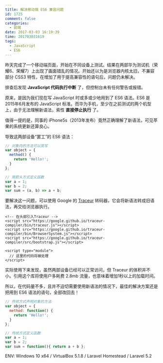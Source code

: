 ```yaml
---
title: 解决移动端 ES6 兼容问题
id: 1725
comment: false
categories:
  - 前端
date: 2017-03-03 16:19:39
time: 201703031619
tags:
  - JavaScript
  - ES6
---
```


昨天完成了一个移动端页面，开始在不同设备上测试。结果在两部华为测试机（荣耀6、荣耀7）上出现了画面错乱的情况。开始还以为是浏览器内核太旧，不兼容部分 CSS3 特性，在增加了用于提高兼容性的语句后，问题仍未解决。
<!--more-->

排查后发现 **JavaScript 代码执行中断** 了，但控制台未有任何警告或报错。

原来，是因为我们现在写 JavaScript 时或多或少地用到了 ES6 语法。ES6 是2015年6月发布的 JavaScript 标准。而华为手机，至少在之前测试的两个机型上，由于无法理解新语法，索性 **直接停止执行** 了。

值得一提的是，同事的 iPhone5s（2013年发布）竟然正确理解了新语法，可见苹果的系统更新还算良心。

导致这两部设备“罢工”的 ES6 语法：

``` js
// 对象内的方法可以简写
var object = {
  method() {
    return 'Hello!';
  }
};

// 用箭头方式定义函数
var a = 1;
var b = 2;
var sum = (a, b) => a + b;
```

要解决这一问题，可以使用 Google 的 [Traceur](https://github.com/google/traceur-compiler) 转码器，它会将新语法转成旧语法，再交给浏览器执行。

``` xhtml
<!-- 在头部引入Traceur -->
<script src="https://google.github.io/traceur-compiler/bin/traceur.js"></script>
<script src="https://google.github.io/traceur-compiler/bin/BrowserSystem.js"></script>
<script src="https://google.github.io/traceur-compiler/src/bootstrap.js"></script>

<script type="module">
  // 这里的代码将被处理
</script>
```

实际使用下来发现，虽然两部设备已经可以正常访问，但 Traceur 的体积并不小。引用这个库将使用户多耗费 2.8mb 流量，也意味着增加1秒以上的加载时间。

所以，在代码量不多，且并不迫切需要使用新语法的情况下，最佳的解决方案还是把用到 ES6 语法的语句，全部改回去！

``` js
// 传统方式声明对象的方法
var object = {
  method: function() {
    return 'Hello!';
  }
};

// 传统方式定义函数
var a = 1;
var b = 2;
var sum = function(){ return a + b };
```

ENV: Windows 10 x64 / VirtualBox 5.1.8 / Laravel Homestead / Laravel 5.2